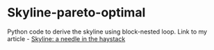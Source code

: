 # Skyline-pareto-optimal
Python code to derive the skyline using block-nested loop. Link to my article - 
[Skyline: a needle in the haystack](https://babaniyi.substack.com/p/skyline-the-needle-in-the-haystack)
